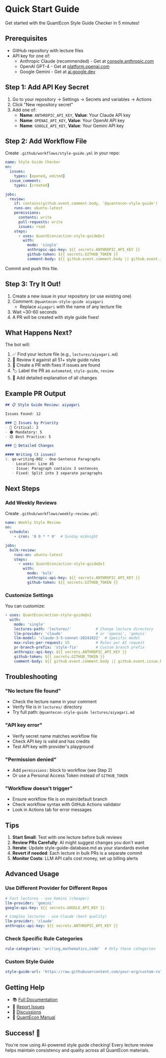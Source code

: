 # Quick Start Guide

Get started with the QuantEcon Style Guide Checker in 5 minutes!

## Prerequisites

- GitHub repository with lecture files
- API key for one of:
  - Anthropic Claude (recommended) - Get at [console.anthropic.com](https://console.anthropic.com)
  - OpenAI GPT-4 - Get at [platform.openai.com](https://platform.openai.com)
  - Google Gemini - Get at [ai.google.dev](https://ai.google.dev)

## Step 1: Add API Key Secret

1. Go to your repository → Settings → Secrets and variables → Actions
2. Click "New repository secret"
3. Add one of:
   - **Name**: `ANTHROPIC_API_KEY`, **Value**: Your Claude API key
   - **Name**: `OPENAI_API_KEY`, **Value**: Your OpenAI API key
   - **Name**: `GOOGLE_API_KEY`, **Value**: Your Gemini API key

## Step 2: Add Workflow File

Create `.github/workflows/style-guide.yml` in your repo:

```yaml
name: Style Guide Checker
on:
  issues:
    types: [opened, edited]
  issue_comment:
    types: [created]

jobs:
  review:
    if: contains(github.event.comment.body, '@quantecon-style-guide') || contains(github.event.issue.body, '@quantecon-style-guide')
    runs-on: ubuntu-latest
    permissions:
      contents: write
      pull-requests: write
      issues: read
    steps:
      - uses: QuantEcon/action-style-guide@v1
        with:
          mode: 'single'
          anthropic-api-key: ${{ secrets.ANTHROPIC_API_KEY }}
          github-token: ${{ secrets.GITHUB_TOKEN }}
          comment-body: ${{ github.event.comment.body || github.event.issue.body }}
```

Commit and push this file.

## Step 3: Try It Out!

1. Create a new issue in your repository (or use existing one)
2. Comment: `@quantecon-style-guide aiyagari`
   - Replace `aiyagari` with the name of any lecture file
3. Wait ~30-60 seconds
4. A PR will be created with style guide fixes!

## What Happens Next?

The bot will:
1. ✅ Find your lecture file (e.g., `lectures/aiyagari.md`)
2. 🤖 Review it against all 51+ style guide rules
3. 📝 Create a PR with fixes if issues are found
4. 🏷️ Label the PR as `automated`, `style-guide`, `review`
5. 💬 Add detailed explanation of all changes

## Example PR Output

```markdown
## 📋 Style Guide Review: aiyagari

Issues Found: 12

### 🎯 Issues by Priority
- 🔴 Critical: 2
- 🟠 Mandatory: 5
- 🟡 Best Practice: 5

### 📝 Detailed Changes

#### Writing (3 issues)
1. qe-writing-002 - One-Sentence Paragraphs
   - Location: Line 45
   - Issue: Paragraph contains 3 sentences
   - Fixed: Split into 3 separate paragraphs
```

## Next Steps

### Add Weekly Reviews

Create `.github/workflows/weekly-review.yml`:

```yaml
name: Weekly Style Review
on:
  schedule:
    - cron: '0 0 * * 0'  # Sunday midnight

jobs:
  bulk-review:
    runs-on: ubuntu-latest
    steps:
      - uses: QuantEcon/action-style-guide@v1
        with:
          mode: 'bulk'
          anthropic-api-key: ${{ secrets.ANTHROPIC_API_KEY }}
          github-token: ${{ secrets.GITHUB_TOKEN }}
```

### Customize Settings

You can customize:

```yaml
- uses: QuantEcon/action-style-guide@v1
  with:
    mode: 'single'
    lectures-path: 'lectures/'           # Change lecture directory
    llm-provider: 'claude'               # or 'openai', 'gemini'
    llm-model: 'claude-3-5-sonnet-20241022'  # Specific model
    max-rules-per-request: 15            # Rules per AI request
    pr-branch-prefix: 'style-fix'        # Custom branch prefix
    anthropic-api-key: ${{ secrets.ANTHROPIC_API_KEY }}
    github-token: ${{ secrets.GITHUB_TOKEN }}
    comment-body: ${{ github.event.comment.body || github.event.issue.body }}
```

## Troubleshooting

### "No lecture file found"
- Check the lecture name in your comment
- Verify file is in `lectures/` directory
- Try full path: `@quantecon-style-guide lectures/aiyagari.md`

### "API key error"
- Verify secret name matches workflow file
- Check API key is valid and has credits
- Test API key with provider's playground

### "Permission denied"
- Add `permissions:` block to workflow (see Step 2)
- Or use a Personal Access Token instead of `GITHUB_TOKEN`

### "Workflow doesn't trigger"
- Ensure workflow file is on main/default branch
- Check workflow syntax with GitHub Actions validator
- Look in Actions tab for error messages

## Tips

1. **Start Small**: Test with one lecture before bulk reviews
2. **Review PRs Carefully**: AI might suggest changes you don't want
3. **Iterate**: Update style-guide-database.md as your standards evolve
4. **Revert if needed**: Each lecture in bulk PRs is a separate commit
5. **Monitor Costs**: LLM API calls cost money, set up billing alerts

## Advanced Usage

### Use Different Provider for Different Repos

```yaml
# Fast lectures - use Gemini (cheaper)
llm-provider: 'gemini'
google-api-key: ${{ secrets.GOOGLE_API_KEY }}

# Complex lectures - use Claude (best quality)
llm-provider: 'claude'
anthropic-api-key: ${{ secrets.ANTHROPIC_API_KEY }}
```

### Check Specific Rule Categories

```yaml
rule-categories: 'writing,mathematics,code'  # Only these categories
```

### Custom Style Guide

```yaml
style-guide-url: 'https://raw.githubusercontent.com/your-org/custom-rules/main/rules.yaml'
```

## Getting Help

- 📚 [Full Documentation](https://github.com/QuantEcon/action-style-guide)
- 🐛 [Report Issues](https://github.com/QuantEcon/action-style-guide/issues)
- 💬 [Discussions](https://github.com/QuantEcon/action-style-guide/discussions)
- 📖 [QuantEcon Manual](https://manual.quantecon.org)

## Success! 🎉

You're now using AI-powered style guide checking! Every lecture review helps maintain consistency and quality across all QuantEcon materials.

